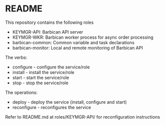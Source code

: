 README
======

This repository contains the following roles

 - KEYMGR-API:         Barbican API server
 - KEYMGR-WKR:         Barbican worker process for async order processing
 - barbican-common:    Common variable and task declarations
 - barbican-monitor:   Local and remote monitoring of Barbican API

The verbs:
- configure - configure the service/role
- install   - install the service/role
- start     - start the service/role
- stop      - stop the service/role

The operations:
- deploy       - deploy the service (install, configure and start)
- reconfigure  - reconfigures the service


Refer to README.md at roles/KEYMGR-API/ for reconfiguration instructions

